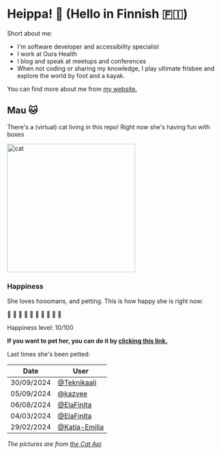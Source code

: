 # Heippa! :wave: (Hello in Finnish :finland:)

Short about me:
- I'm software developer and accessibility specialist
- I work at Oura Health
- I blog and speak at meetups and conferences
- When not coding or sharing my knowledge, I play ultimate frisbee and explore the world by foot and a kayak.

You can find more about me from [my website.](https://eevis.codes)

<!-- Cat Widget Start -->
## Mau :cat:

There's a (virtual) cat living in this repo! Right now she's having fun with boxes

<img src=https://cdn2.thecatapi.com/images/2oo.gif alt="cat" width=300 />
  
### Happiness
  She loves hooomans, and petting. This is how happy she is right now: 
  
  :sparkling_heart: :black_heart: :black_heart: :black_heart: :black_heart: :black_heart: :black_heart: :black_heart: :black_heart: :black_heart: 
  
  Happiness level: 10/100
   
  **If you want to pet her, you can do it by [clicking this link.](https://github.com/eevajonnapanula/eevajonnapanula/issues/new?title=pet-cat&body=Just+submit+the+issue+-+that%27s+all+you+have+to+do+%3Acat%3A)**
  
  Last times she's been petted: 

Date | User
------- | ---------
 30/09/2024 | [@Teknikaali](https://github.com/Teknikaali)
05/09/2024 | [@kazvee](https://github.com/kazvee)
06/08/2024 | [@ElaFinIta](https://github.com/ElaFinIta)
04/03/2024 | [@ElaFinIta](https://github.com/ElaFinIta)
29/02/2024 | [@Katia-Emilia](https://github.com/Katia-Emilia)
  

*The pictures are from [the Cat Api](https://thecatapi.com/)*
<!-- Cat Widget End -->
